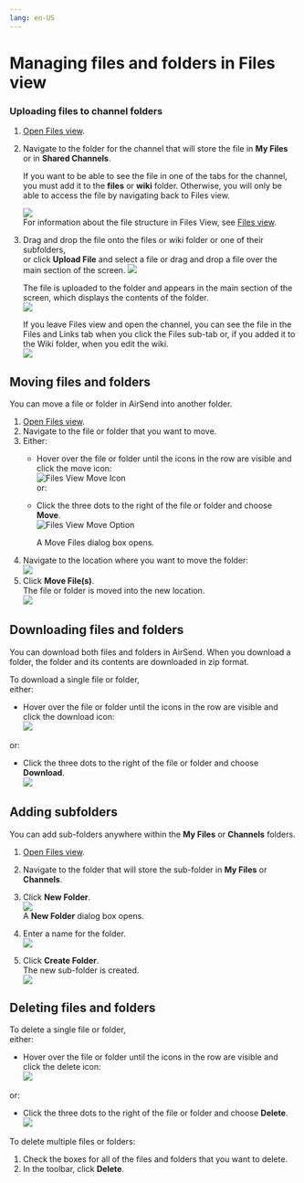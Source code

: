 ```yaml
---
lang: en-US
---
```


# Managing files and folders in Files view

### Uploading files to channel folders

1.  [Open Files view](/files/files-view).
2.  Navigate to the folder for the channel that will store the file in **My Files** or in **Shared Channels**.
    
    If you want to be able to see the file in one of the tabs for the channel, you must add it to the **files** or **wiki** folder. Otherwise, you will only be able to access the file by navigating back to Files view.
    
    ![](../assets/files/managing-files-and-folders-in-files-view/as-add-file-to-channel.png)  
    For information about the file structure in Files View, see [Files view](/files/files-view).
    
3.  Drag and drop the file onto the files or wiki folder or one of their subfolders,  
    or click **Upload File** and select a file or drag and drop a file over the main section of the screen.
    ![](../assets/files/managing-files-and-folders-in-files-view/as-add-file.png)  
      
    The file is uploaded to the folder and appears in the main section of the screen, which displays the contents of the folder.  
    ![](../assets/files/managing-files-and-folders-in-files-view/as-uploaded.png)  
      
    If you leave Files view and open the channel, you can see the file in the Files and Links tab when you click the Files sub-tab or, if you added it to the Wiki folder, when you edit the wiki.  
    ![](../assets/files/managing-files-and-folders-in-files-view/as-added-to-files.png)

  

## Moving files and folders

You can move a file or folder in AirSend into another folder.

1.  [Open Files view](/files/files-view).
2.  Navigate to the file or folder that you want to move.
3.  Either:
    -   Hover over the file or folder until the icons in the row are visible and click the move icon:  
        ![Files View Move Icon](../assets/files/managing-files-and-folders-in-files-view/files-view-move-icon.png)  
        or:
    -   Click the three dots to the right of the file or folder and choose **Move**.  
        ![Files View Move Option](../assets/files/managing-files-and-folders-in-files-view/files-view-move-option.png)  
          
        A Move Files dialog box opens.
4.  Navigate to the location where you want to move the folder:  
    ![](../assets/files/managing-files-and-folders-in-files-view/as-move-dialog.png)
5.  Click **Move File(s)**.  
    The file or folder is moved into the new location.  
    ![](../assets/files/managing-files-and-folders-in-files-view/as-new-location.png)

## Downloading files and folders

You can download both files and folders in AirSend. When you download a folder, the folder and its contents are downloaded in zip format.

To download a single file or folder,  
either:

-   Hover over the file or folder until the icons in the row are visible and click the download icon:  
    ![](../assets/files/managing-files-and-folders-in-files-view/as-download.png)

or:

-   Click the three dots to the right of the file or folder and choose **Download**.  
    ![](../assets/files/managing-files-and-folders-in-files-view/as-download-2.png)  
      
    

## Adding subfolders

You can add sub-folders anywhere within the **My Files** or **Channels** folders.

1.  [Open Files view](/files/files-view).
2.  Navigate to the folder that will store the sub-folder in **My Files** or **Channels**.
3.  Click **New Folder**.  
    ![](../assets/files/managing-files-and-folders-in-files-view/as-add-folder.png)  
    A **New Folder** dialog box opens.  
    
4.  Enter a name for the folder.  
    ![](../assets/files/managing-files-and-folders-in-files-view/as-new-folder.png)
5.  Click **Create Folder**.  
    The new sub-folder is created.  
    ![](../assets/files/managing-files-and-folders-in-files-view/as-new-folder-created.png)  
    
## Deleting files and folders

To delete a single file or folder,  
either:

-   Hover over the file or folder until the icons in the row are visible and click the delete icon:  
    ![](../assets/files/managing-files-and-folders-in-files-view/a-sdelete.png)

or:

-   Click the three dots to the right of the file or folder and choose **Delete**.  
    ![](../assets/files/managing-files-and-folders-in-files-view/as-delete-2.png)

To delete multiple files or folders:

1.  Check the boxes for all of the files and folders that you want to delete.
2.  In the toolbar, click **Delete**.